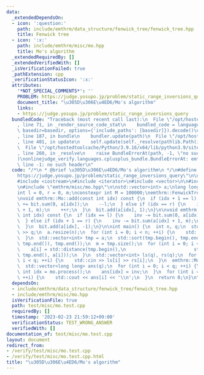 ```yaml
---
data:
  _extendedDependsOn:
  - icon: ':question:'
    path: include/emthrm/data_structure/fenwick_tree/fenwick_tree.hpp
    title: Fenwick tree
  - icon: ':x:'
    path: include/emthrm/misc/mo.hpp
    title: Mo's algorithm
  _extendedRequiredBy: []
  _extendedVerifiedWith: []
  _isVerificationFailed: true
  _pathExtension: cpp
  _verificationStatusIcon: ':x:'
  attributes:
    '*NOT_SPECIAL_COMMENTS*': ''
    PROBLEM: https://judge.yosupo.jp/problem/static_range_inversions_query
    document_title: "\u305D\u306E\u4ED6/Mo's algorithm"
    links:
    - https://judge.yosupo.jp/problem/static_range_inversions_query
  bundledCode: "Traceback (most recent call last):\n  File \"/opt/hostedtoolcache/Python/3.9.16/x64/lib/python3.9/site-packages/onlinejudge_verify/documentation/build.py\"\
    , line 71, in _render_source_code_stat\n    bundled_code = language.bundle(stat.path,\
    \ basedir=basedir, options={'include_paths': [basedir]}).decode()\n  File \"/opt/hostedtoolcache/Python/3.9.16/x64/lib/python3.9/site-packages/onlinejudge_verify/languages/cplusplus.py\"\
    , line 187, in bundle\n    bundler.update(path)\n  File \"/opt/hostedtoolcache/Python/3.9.16/x64/lib/python3.9/site-packages/onlinejudge_verify/languages/cplusplus_bundle.py\"\
    , line 401, in update\n    self.update(self._resolve(pathlib.Path(included), included_from=path))\n\
    \  File \"/opt/hostedtoolcache/Python/3.9.16/x64/lib/python3.9/site-packages/onlinejudge_verify/languages/cplusplus_bundle.py\"\
    , line 260, in _resolve\n    raise BundleErrorAt(path, -1, \"no such header\"\
    )\nonlinejudge_verify.languages.cplusplus_bundle.BundleErrorAt: emthrm/data_structure/fenwick_tree/fenwick_tree.hpp:\
    \ line -1: no such header\n"
  code: "/*\n * @brief \u305D\u306E\u4ED6/Mo's algorithm\n */\n#define PROBLEM \"\
    https://judge.yosupo.jp/problem/static_range_inversions_query\"\n\n#include <algorithm>\n\
    #include <iostream>\n#include <iterator>\n#include <vector>\n\n#include \"emthrm/data_structure/fenwick_tree/fenwick_tree.hpp\"\
    \n#include \"emthrm/misc/mo.hpp\"\n\nstd::vector<int> a;\nlong long inv = 0;\n\
    int l = 0, r = 0, m;\nconstexpr int M = 100000;\nemthrm::FenwickTree<int> bit(M);\n\
    \nvoid emthrm::Mo::add(const int idx) const {\n  if (idx + 1 == l) {\n    inv\
    \ += bit.sum(0, a[idx]);\n    --l;\n  } else if (idx == r) {\n    inv += bit.sum(a[idx]\
    \ + 1, m);\n    ++r;\n  }\n  bit.add(a[idx], 1);\n}\n\nvoid emthrm::Mo::del(const\
    \ int idx) const {\n  if (idx == l) {\n    inv -= bit.sum(0, a[idx]);\n    ++l;\n\
    \  } else if (idx + 1 == r) {\n    inv -= bit.sum(a[idx] + 1, m);\n    --r;\n\
    \  }\n  bit.add(a[idx], -1);\n}\n\nint main() {\n  int n, q;\n  std::cin >> n\
    \ >> q;\n  a.resize(n);\n  for (int i = 0; i < n; ++i) {\n    std::cin >> a[i];\n\
    \  }\n  std::vector<int> tmp = a;\n  std::sort(tmp.begin(), tmp.end());\n  tmp.erase(std::unique(tmp.begin(),\
    \ tmp.end()), tmp.end());\n  m = tmp.size();\n  for (int i = 0; i < n; ++i) {\n\
    \    a[i] = std::distance(tmp.begin(),\n                         std::lower_bound(tmp.begin(),\
    \ tmp.end(), a[i]));\n  }\n  std::vector<int> ls(q), rs(q);\n  for (int i = 0;\
    \ i < q; ++i) {\n    std::cin >> ls[i] >> rs[i];\n  }\n  emthrm::Mo mo(ls, rs);\n\
    \  std::vector<long long> ans(q);\n  for (int i = 0; i < q; ++i) {\n    const\
    \ int idx = mo.process();\n    ans[idx] = inv;\n  }\n  for (int i = 0; i < q;\
    \ ++i) {\n    std::cout << ans[i] << '\\n';\n  }\n  return 0;\n}\n"
  dependsOn:
  - include/emthrm/data_structure/fenwick_tree/fenwick_tree.hpp
  - include/emthrm/misc/mo.hpp
  isVerificationFile: true
  path: test/misc/mo.test.cpp
  requiredBy: []
  timestamp: '2023-02-23 21:59:12+09:00'
  verificationStatus: TEST_WRONG_ANSWER
  verifiedWith: []
documentation_of: test/misc/mo.test.cpp
layout: document
redirect_from:
- /verify/test/misc/mo.test.cpp
- /verify/test/misc/mo.test.cpp.html
title: "\u305D\u306E\u4ED6/Mo's algorithm"
---
```

